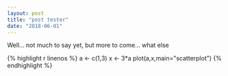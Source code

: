 ```yaml
---
layout: post
title: "post tester"
date: "2018-06-01"
---
```


Well... not much to say yet, but more to come... what else


{% highlight r linenos %}
a <- c(1,3)
x <- 3*a
plot(a,x,main="scatterplot")
{% endhighlight %}
